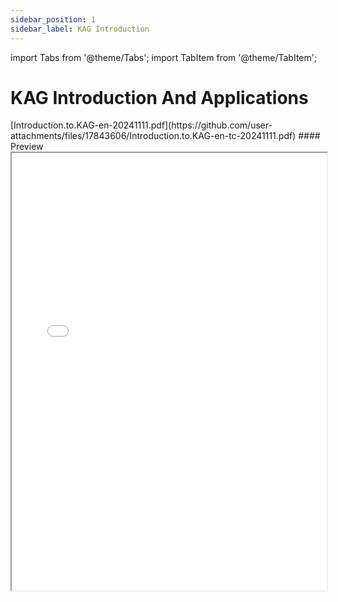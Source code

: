 ```yaml
---
sidebar_position: 1
sidebar_label: KAG Introduction
---
```

import Tabs from '@theme/Tabs';
import TabItem from '@theme/TabItem';

# KAG Introduction And Applications

<Tabs>
  <TabItem value="English" label="English">
    [Introduction.to.KAG-en-20241111.pdf](https://github.com/user-attachments/files/17843606/Introduction.to.KAG-en-tc-20241111.pdf)
    #### Preview
    <iframe 
        src="/v2/pdf/kag_introduction/Introduction.to.KAG-en-20241111-compressed.pdf"
        style={{backgroundColor: "#f0f0f0"}}
        width="100%"
        height="700"
    />
  </TabItem>
  <TabItem value="中文" label="中文">
    [Introduction.to.KAG-ch-20241111.pdf](https://github.com/user-attachments/files/17796529/KAG.pdf)
    #### Preview
    <iframe
        src="/v2/pdf/kag_introduction/Introduction.to.KAG-ch-20241111-compressed.pdf"
        style={{backgroundColor: "#f0f0f0"}}
        width="100%"
        height="700"
    />
  </TabItem>
</Tabs>
